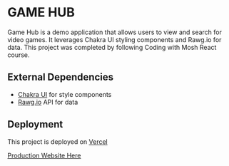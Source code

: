 # GAME HUB
Game Hub is a demo application that allows users to view and search for video games.  It leverages Chakra UI styling components and Rawg.io for data.  This project was completed by following Coding with Mosh React course.

## External Dependencies
- [Chakra UI](https://chakra-ui.com/) for style components
- [Rawg.io](https://rawg.io) API for data

## Deployment
This project is deployed on [Vercel](https://vercel.com/)

[Production Website Here](https://game-kbi9e4yzf-cliff-fajardos-projects.vercel.app)